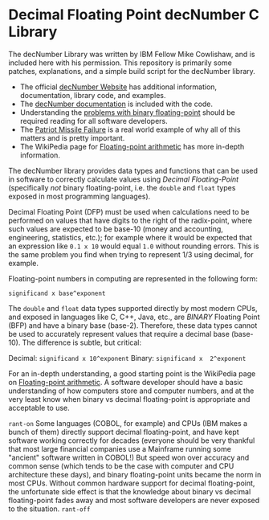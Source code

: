 # Decimal Floating Point decNumber C Library

The decNumber Library was written by IBM Fellow Mike Cowlishaw, and is included here with his permission.  This repository is primarily some patches, explanations, and a simple build script for the decNumber library.

- The official [decNumber Website](http://speleotrove.com/decimal/) has additional information, documentation, library code, and examples.
- The [decNumber documentation](decNumber-icu-368/decnumber.pdf) is included with the code.
- Understanding the [problems with binary floating-point](http://speleotrove.com/decimal/decifaq1.html#inexact) should be required reading for all software developers.
- The [Patriot Missile Failure](http://www-users.math.umn.edu/~arnold/disasters/patriot.html) is a real world example of why all of this matters and is pretty important.
- The WikiPedia page for [Floating-point arithmetic](https://en.wikipedia.org/wiki/Floating-point_arithmetic) has more in-depth information.

The decNumber library provides data types and functions that can be used in software to correctly calculate values using *Decimal Floating-Point* (specifically *not* binary floating-point, i.e. the `double` and `float` types exposed in most programming languages).

Decimal Floating Point (DFP) must be used when calculations need to be performed on values that have digits to the right of the radix-point, where such values are expected to be base-10 (money and accounting, engineering, statistics, etc.); for example where it would be expected that an expression like `0.1 x 10` would equal `1.0` without rounding errors.  This is the same problem you find when trying to represent 1/3 using decimal, for example.

Floating-point numbers in computing are represented in the following form:
```
significand x base^exponent
```

The `double` and `float` data types supported directly by most modern CPUs, and exposed in languages like C, C++, Java, etc., are *BINARY* Floating Point (BFP) and have a binary base (base-2).  Therefore, these data types cannot be used to accurately represent values that require a decimal base (base-10).  The difference is subtle, but critical:

Decimal: `significand x 10^exponent`
Binary:  `significand x  2^exponent`

For an in-depth understanding, a good starting point is the WikiPedia page on [Floating-point arithmetic](https://en.wikipedia.org/wiki/Floating-point_arithmetic).  A software developer should have a basic understanding of how computers store and computer numbers, and at the very least know when binary vs decimal floating-point is appropriate and acceptable to use.

`rant-on`
Some languages (COBOL, for example) and CPUs (IBM makes a bunch of them) directly support decimal floating-point, and have kept software working correctly for decades (everyone should be very thankful that most large financial companies use a Mainframe running some "ancient" software written in COBOL!)  But speed won over accuracy and common sense (which tends to be the case with computer and CPU architecture these days), and binary floating-point units became the norm in most CPUs.  Without common hardware support for decimal floating-point, the unfortunate side effect is that the knowledge about binary vs decimal floating-point fades away and most software developers are never exposed to the situation.
`rant-off`
